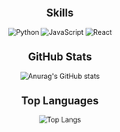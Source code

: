 <div align=center>
  
<h2>Skills</h2>
  
![Python](https://img.shields.io/badge/-Python-333333?style=flat&logo=python)
![JavaScript](https://img.shields.io/badge/-JavaScript-333333?style=flat&logo=javascript)
![React](https://img.shields.io/badge/-React-333333?style=flat&logo=react)

</div>

<div align=center>
  
<h2>GitHub Stats</h2>

![Anurag's GitHub stats](https://github-readme-stats.vercel.app/api?username=Yoon1747&show_icons=true&theme=solarized-light)

</div>

<div align=center>
  
<h2>Top Languages</h2>

![Top Langs](https://github-readme-stats.vercel.app/api/top-langs/?username=Yoon1747&layout=compact&theme=solarized-light)
  
</div>
